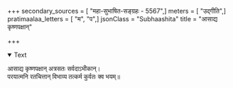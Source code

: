 +++
secondary_sources = [ "महा-सुभाषित-सङ्ग्रहः - 5567",]
meters = [ "उद्गीति",]
pratimaalaa_letters = [ "म", "प",]
jsonClass = "Subhaashita"
title = "आसाद्य कृष्णपक्षान्"

+++

<details open><summary>Text</summary>

आसाद्य कृष्णपक्षान् अत्रसतः सर्वदाऽभीकान्।  
परयात्मनि रतचित्तान् विभाव्य तत्कर्म कुर्वतः क्व भयम्॥
</details>
